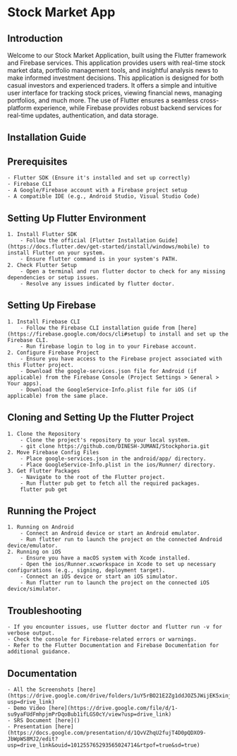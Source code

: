 # Stock Market App

## Introduction
Welcome to our Stock Market Application, built using the Flutter framework and Firebase services. This application provides users with real-time stock market data, portfolio management tools, and insightful analysis news to make informed investment decisions.
This application is designed for both casual investors and experienced traders. It offers a simple and intuitive user interface for tracking stock prices, viewing financial news, managing portfolios, and much more. The use of Flutter ensures a seamless cross-platform experience, while Firebase provides robust backend services for real-time updates, authentication, and data storage.

## Installation Guide

## Prerequisites
    - Flutter SDK (Ensure it's installed and set up correctly)
    - Firebase CLI
    - A Google/Firebase account with a Firebase project setup
    - A compatible IDE (e.g., Android Studio, Visual Studio Code)
## Setting Up Flutter Environment
    1. Install Flutter SDK
        - Follow the official [Flutter Installation Guide](https://docs.flutter.dev/get-started/install/windows/mobile) to install Flutter on your system.
        - Ensure flutter command is in your system's PATH.
    2. Check Flutter Setup
        - Open a terminal and run flutter doctor to check for any missing dependencies or setup issues.
        - Resolve any issues indicated by flutter doctor.
## Setting Up Firebase
    1. Install Firebase CLI
        - Follow the Firebase CLI installation guide from [here](https://firebase.google.com/docs/cli#setup) to install and set up the Firebase CLI.
        - Run firebase login to log in to your Firebase account.
    2. Configure Firebase Project
        - Ensure you have access to the Firebase project associated with this Flutter project.
        - Download the google-services.json file for Android (if applicable) from the Firebase Console (Project Settings > General > Your apps).
        - Download the GoogleService-Info.plist file for iOS (if applicable) from the same place.
## Cloning and Setting Up the Flutter Project
    1. Clone the Repository
        - Clone the project's repository to your local system.
        - git clone https://github.com/DINESH-JUMANI/Stockphoria.git
    2. Move Firebase Config Files
        - Place google-services.json in the android/app/ directory.
        - Place GoogleService-Info.plist in the ios/Runner/ directory.
    3. Get Flutter Packages
        - Navigate to the root of the Flutter project.
        - Run flutter pub get to fetch all the required packages.
        flutter pub get
## Running the Project
    1. Running on Android
        - Connect an Android device or start an Android emulator.
        - Run flutter run to launch the project on the connected Android device/emulator.
    2. Running on iOS
        - Ensure you have a macOS system with Xcode installed.
        - Open the ios/Runner.xcworkspace in Xcode to set up necessary configurations (e.g., signing, deployment target).
        - Connect an iOS device or start an iOS simulator.
        - Run flutter run to launch the project on the connected iOS device/simulator.
## Troubleshooting
    - If you encounter issues, use flutter doctor and flutter run -v for verbose output.
    - Check the console for Firebase-related errors or warnings.
    - Refer to the Flutter Documentation and Firebase Documentation for additional guidance.
## Documentation
    - All the Screenshots [here](https://drive.google.com/drive/folders/1uY5rBO21E2Zg1ddJOZ5JWijEK5xinjLu?usp=drive_link)
    - Demo Video [here](https://drive.google.com/file/d/1-su9yaFUdFmhpjmPrDqoBub1ifLGS0cY/view?usp=drive_link)
    - SRS Document [here]()
    - Presentation [here](https://docs.google.com/presentation/d/1QvVZhqU2fujT4D0pQDXO9-JbWpWS8MJ2/edit?usp=drive_link&ouid=101255765293565024714&rtpof=true&sd=true)

